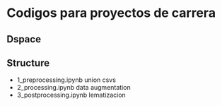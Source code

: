 # Codigos para proyectos de carrera

## Dspace

## Structure
- 1_preprocessing.ipynb
    union csvs
- 2_processing.ipynb
    data augmentation
- 3_postprocessing.ipynb
    lematizacion



